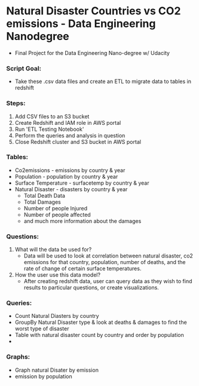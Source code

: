# Natural Disaster Countries vs CO2 emissions - Data Engineering Nanodegree
- Final Project for the Data Engineering Nano-degree w/ Udacity

### Script Goal: 
- Take these .csv data files and create an ETL to migrate data to tables in redshift 

### Steps: 
1. Add CSV files to an S3 bucket
1. Create Redshift and IAM role in AWS portal
2. Run 'ETL Testing Notebook'
3. Perform the queries and analysis in question 
4. Close Redshift cluster and S3 bucket in AWS portal

### Tables: 
- Co2emissions - emissions by country & year 
- Population - population by country & year 
- Surface Temperature - surfacetemp by country & year 
- Natural Disaster - disasters by country & year 
    - Total Death Data 
    - Total Damages
    - Number of people Injured 
    - Number of people affected
    - and much more information about the damages 

### Questions: 
1. What will the data be used for? 
    - Data will be used to look at correlation between natural disaster, co2 emissions for that country, population, number of deaths, and the rate of change of certain surface temperatures. 
2. How the user use this data model?
    - After creating redshift data, user can query data as they wish to find results to particular questions, or create visualizations.  

### Queries: 
- Count Natural Diasters by country
- GroupBy Natural Disaster type & look at deaths & damages to find the worst type of disaster 
- Table with natural disaster count by country and order by population 
- 

### Graphs: 
- Graph natural Disater by emission
- emission by population 

